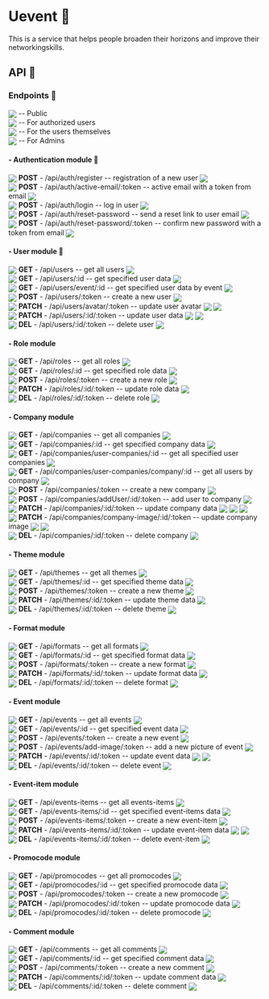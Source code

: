 # Uevent 🎈
This is a service that helps people broaden their horizons and improve their networkingskills. 
## API 🎈
### Endpoints 🎈
<img valign='middle' src='https://readme-swatches.vercel.app/2496f2?style=round'/> -- Public\
<img valign='middle' src='https://readme-swatches.vercel.app/37bca4?style=round'/> -- For authorized users\
<img valign='middle' src='https://readme-swatches.vercel.app/de57d0?style=round'/> -- For the users themselves\
<img valign='middle' src='https://readme-swatches.vercel.app/ad2232?style=round'/> -- For Admins
#### - Authentication module 🎈
<img valign='middle' src='https://readme-swatches.vercel.app/ffc000?style=circle'/> **POST** - /api/auth/register -- registration of a new user <img valign='middle' src='https://readme-swatches.vercel.app/2496f2?style=round'/>\
<img valign='middle' src='https://readme-swatches.vercel.app/ffc000?style=circle'/> **POST** - /api/auth/active-email/:token -- active email with a token from email <img valign='middle' src='https://readme-swatches.vercel.app/de57d0?style=round'/>\
<img valign='middle' src='https://readme-swatches.vercel.app/ffc000?style=circle'/> **POST** - /api/auth/login -- log in user <img valign='middle' src='https://readme-swatches.vercel.app/2496f2?style=round'/>\
<img valign='middle' src='https://readme-swatches.vercel.app/ffc000?style=circle'/> **POST** - /api/auth/reset-password -- send a reset link to user email <img valign='middle' src='https://readme-swatches.vercel.app/2496f2?style=round'/>\
<img valign='middle' src='https://readme-swatches.vercel.app/ffc000?style=circle'/> **POST** - /api/auth/reset-password/:token -- confirm new password with a token from email <img valign='middle' src='https://readme-swatches.vercel.app/de57d0?style=round'/>
#### - User module 🎈
<img valign='middle' src='https://readme-swatches.vercel.app/5CB270?style=circle'/> **GET** - /api/users -- get all users <img valign='middle' src='https://readme-swatches.vercel.app/2496f2?style=round'/>\
<img valign='middle' src='https://readme-swatches.vercel.app/5CB270?style=circle'/> **GET** - /api/users/:id -- get specified user data <img valign='middle' src='https://readme-swatches.vercel.app/2496f2?style=round'/>\
<img valign='middle' src='https://readme-swatches.vercel.app/5CB270?style=circle'/> **GET** - /api/users/event/:id -- get specified user data by event <img valign='middle' src='https://readme-swatches.vercel.app/2496f2?style=round'/>\
<img valign='middle' src='https://readme-swatches.vercel.app/ffc000?style=circle'/> **POST** - /api/users/:token -- create a new user <img valign='middle' src='https://readme-swatches.vercel.app/ad2232?style=round'/>\
<img valign='middle' src='https://readme-swatches.vercel.app/ececec?style=circle'/> **PATCH** - /api/users/avatar/:token -- update user avatar <img valign='middle' src='https://readme-swatches.vercel.app/de57d0?style=round'/>  <img valign='middle' src='https://readme-swatches.vercel.app/ad2232?style=round'/>\
<img valign='middle' src='https://readme-swatches.vercel.app/ececec?style=circle'/> **PATCH** - /api/users/:id/:token -- update user data <img valign='middle' src='https://readme-swatches.vercel.app/de57d0?style=round'/> <img valign='middle' src='https://readme-swatches.vercel.app/ad2232?style=round'/>\
<img valign='middle' src='https://readme-swatches.vercel.app/ec3323?style=circle'/> **DEL** - /api/users/:id/:token -- delete user <img valign='middle' src='https://readme-swatches.vercel.app/ad2232?style=round'/>
#### - Role module
<img valign='middle' src='https://readme-swatches.vercel.app/5CB270?style=circle'/> **GET** - /api/roles -- get all roles <img valign='middle' src='https://readme-swatches.vercel.app/2496f2?style=round'/>\
<img valign='middle' src='https://readme-swatches.vercel.app/5CB270?style=circle'/> **GET** - /api/roles/:id -- get specified role data <img valign='middle' src='https://readme-swatches.vercel.app/2496f2?style=round'/>\
<img valign='middle' src='https://readme-swatches.vercel.app/ffc000?style=circle'/> **POST** - /api/roles/:token -- create a new role <img valign='middle' src='https://readme-swatches.vercel.app/ad2232?style=round'/>\
<img valign='middle' src='https://readme-swatches.vercel.app/ececec?style=circle'/> **PATCH** - /api/roles/:id/:token -- update role data <img valign='middle' src='https://readme-swatches.vercel.app/ad2232?style=round'/>\
<img valign='middle' src='https://readme-swatches.vercel.app/ec3323?style=circle'/> **DEL** - /api/roles/:id/:token -- delete role <img valign='middle' src='https://readme-swatches.vercel.app/ad2232?style=round'/>
#### - Company module
<img valign='middle' src='https://readme-swatches.vercel.app/5CB270?style=circle'/> **GET** - /api/companies -- get all companies <img valign='middle' src='https://readme-swatches.vercel.app/2496f2?style=round'/>\
<img valign='middle' src='https://readme-swatches.vercel.app/5CB270?style=circle'/> **GET** - /api/companies/:id -- get specified company data <img valign='middle' src='https://readme-swatches.vercel.app/2496f2?style=round'/>\
<img valign='middle' src='https://readme-swatches.vercel.app/5CB270?style=circle'/> **GET** - /api/companies/user-companies/:id -- get all specified user companies <img valign='middle' src='https://readme-swatches.vercel.app/37bca4?style=round'/>\
<img valign='middle' src='https://readme-swatches.vercel.app/5CB270?style=circle'/> **GET** - /api/companies/user-companies/company/:id -- get all users by company <img valign='middle' src='https://readme-swatches.vercel.app/37bca4?style=round'/>\
<img valign='middle' src='https://readme-swatches.vercel.app/ffc000?style=circle'/> **POST** - /api/companies/:token -- create a new company <img valign='middle' src='https://readme-swatches.vercel.app/37bca4?style=round'/>\
<img valign='middle' src='https://readme-swatches.vercel.app/ffc000?style=circle'/> **POST** - /api/companies/addUser/:id/:token -- add user to company <img valign='middle' src='https://readme-swatches.vercel.app/37bca4?style=round'/>\
<img valign='middle' src='https://readme-swatches.vercel.app/ececec?style=circle'/> **PATCH** - /api/companies/:id/:token -- update company data <img valign='middle' src='https://readme-swatches.vercel.app/de57d0?style=round'/> <img valign='middle' src='https://readme-swatches.vercel.app/de57d0?style=round'/> <img valign='middle' src='https://readme-swatches.vercel.app/ad2232?style=round'/>\
<img valign='middle' src='https://readme-swatches.vercel.app/ececec?style=circle'/> **PATCH** - /api/companies/company-image/:id/:token -- update company image <img valign='middle' src='https://readme-swatches.vercel.app/de57d0?style=round'/> <img valign='middle' src='https://readme-swatches.vercel.app/ad2232?style=round'/>\
<img valign='middle' src='https://readme-swatches.vercel.app/ec3323?style=circle'/> **DEL** - /api/companies/:id/:token -- delete company <img valign='middle' src='https://readme-swatches.vercel.app/ad2232?style=round'/>
#### - Theme module
<img valign='middle' src='https://readme-swatches.vercel.app/5CB270?style=circle'/> **GET** - /api/themes -- get all themes <img valign='middle' src='https://readme-swatches.vercel.app/2496f2?style=round'/>\
<img valign='middle' src='https://readme-swatches.vercel.app/5CB270?style=circle'/> **GET** - /api/themes/:id -- get specified theme data <img valign='middle' src='https://readme-swatches.vercel.app/2496f2?style=round'/>\
<img valign='middle' src='https://readme-swatches.vercel.app/ffc000?style=circle'/> **POST** - /api/themes/:token -- create a new theme <img valign='middle' src='https://readme-swatches.vercel.app/ad2232?style=round'/>\
<img valign='middle' src='https://readme-swatches.vercel.app/ececec?style=circle'/> **PATCH** - /api/themes/:id/:token -- update theme data <img valign='middle' src='https://readme-swatches.vercel.app/ad2232?style=round'/>\
<img valign='middle' src='https://readme-swatches.vercel.app/ec3323?style=circle'/> **DEL** - /api/themes/:id/:token -- delete theme <img valign='middle' src='https://readme-swatches.vercel.app/ad2232?style=round'/>
#### - Format module
<img valign='middle' src='https://readme-swatches.vercel.app/5CB270?style=circle'/> **GET** - /api/formats -- get all formats <img valign='middle' src='https://readme-swatches.vercel.app/2496f2?style=round'/>\
<img valign='middle' src='https://readme-swatches.vercel.app/5CB270?style=circle'/> **GET** - /api/formats/:id -- get specified format data <img valign='middle' src='https://readme-swatches.vercel.app/2496f2?style=round'/>\
<img valign='middle' src='https://readme-swatches.vercel.app/ffc000?style=circle'/> **POST** - /api/formats/:token -- create a new format <img valign='middle' src='https://readme-swatches.vercel.app/ad2232?style=round'/>\
<img valign='middle' src='https://readme-swatches.vercel.app/ececec?style=circle'/> **PATCH** - /api/formats/:id/:token -- update format data <img valign='middle' src='https://readme-swatches.vercel.app/ad2232?style=round'/>\
<img valign='middle' src='https://readme-swatches.vercel.app/ec3323?style=circle'/> **DEL** - /api/formats/:id/:token -- delete format <img valign='middle' src='https://readme-swatches.vercel.app/ad2232?style=round'/>
#### - Event module
<img valign='middle' src='https://readme-swatches.vercel.app/5CB270?style=circle'/> **GET** - /api/events -- get all events <img valign='middle' src='https://readme-swatches.vercel.app/2496f2?style=round'/>\
<img valign='middle' src='https://readme-swatches.vercel.app/5CB270?style=circle'/> **GET** - /api/events/:id -- get specified event data <img valign='middle' src='https://readme-swatches.vercel.app/2496f2?style=round'/>\
<img valign='middle' src='https://readme-swatches.vercel.app/ffc000?style=circle'/> **POST** - /api/events/:token -- create a new event <img valign='middle' src='https://readme-swatches.vercel.app/37bca4?style=round'/>\
<img valign='middle' src='https://readme-swatches.vercel.app/ffc000?style=circle'/> **POST** - /api/events/add-image/:token -- add a new picture of event <img valign='middle' src='https://readme-swatches.vercel.app/37bca4?style=round'/>\
<img valign='middle' src='https://readme-swatches.vercel.app/ececec?style=circle'/> **PATCH** - /api/events/:id/:token -- update event data <img valign='middle' src='https://readme-swatches.vercel.app/de57d0?style=round'/> <img valign='middle' src='https://readme-swatches.vercel.app/ad2232?style=round'/>\
<img valign='middle' src='https://readme-swatches.vercel.app/ec3323?style=circle'/> **DEL** - /api/events/:id/:token -- delete event <img valign='middle' src='https://readme-swatches.vercel.app/ad2232?style=round'/>
#### - Event-item module
<img valign='middle' src='https://readme-swatches.vercel.app/5CB270?style=circle'/> **GET** - /api/events-items -- get all events-items <img valign='middle' src='https://readme-swatches.vercel.app/2496f2?style=round'/>\
<img valign='middle' src='https://readme-swatches.vercel.app/5CB270?style=circle'/> **GET** - /api/events-items/:id -- get specified event-items data <img valign='middle' src='https://readme-swatches.vercel.app/2496f2?style=round'/>\
<img valign='middle' src='https://readme-swatches.vercel.app/ffc000?style=circle'/> **POST** - /api/events-items/:token -- create a new event-item <img valign='middle' src='https://readme-swatches.vercel.app/37bca4?style=round'/>\
<img valign='middle' src='https://readme-swatches.vercel.app/ececec?style=circle'/> **PATCH** - /api/events-items/:id/:token -- update event-item data <img valign='middle' src='https://readme-swatches.vercel.app/de57d0?style=round'/> <img valign='middle' src='https://readme-swatches.vercel.app/ad2232?style=round'/>\
<img valign='middle' src='https://readme-swatches.vercel.app/ec3323?style=circle'/> **DEL** - /api/events-items/:id/:token -- delete event-item <img valign='middle' src='https://readme-swatches.vercel.app/ad2232?style=round'/>
#### - Promocode module
<img valign='middle' src='https://readme-swatches.vercel.app/5CB270?style=circle'/> **GET** - /api/promocodes -- get all promocodes <img valign='middle' src='https://readme-swatches.vercel.app/de57d0?style=round'/>\
<img valign='middle' src='https://readme-swatches.vercel.app/5CB270?style=circle'/> **GET** - /api/promocodes/:id -- get specified promocode data <img valign='middle' src='https://readme-swatches.vercel.app/de57d0?style=round'/>\
<img valign='middle' src='https://readme-swatches.vercel.app/ffc000?style=circle'/> **POST** - /api/promocodes/:token -- create a new promocode <img valign='middle' src='https://readme-swatches.vercel.app/37bca4?style=round'/>\
<img valign='middle' src='https://readme-swatches.vercel.app/ececec?style=circle'/> **PATCH** - /api/promocodes/:id/:token -- update promocode data <img valign='middle' src='https://readme-swatches.vercel.app/de57d0?style=round'/>\
<img valign='middle' src='https://readme-swatches.vercel.app/ec3323?style=circle'/> **DEL** - /api/promocodes/:id/:token -- delete promocode <img valign='middle' src='https://readme-swatches.vercel.app/ad2232?style=round'/>
#### - Comment module
<img valign='middle' src='https://readme-swatches.vercel.app/5CB270?style=circle'/> **GET** - /api/comments -- get all comments <img valign='middle' src='https://readme-swatches.vercel.app/2496f2?style=round'/>\
<img valign='middle' src='https://readme-swatches.vercel.app/5CB270?style=circle'/> **GET** - /api/comments/:id -- get specified comment data <img valign='middle' src='https://readme-swatches.vercel.app/2496f2?style=round'/>\
<img valign='middle' src='https://readme-swatches.vercel.app/ffc000?style=circle'/> **POST** - /api/comments/:token -- create a new comment <img valign='middle' src='https://readme-swatches.vercel.app/37bca4?style=round'/>\
<img valign='middle' src='https://readme-swatches.vercel.app/ececec?style=circle'/> **PATCH** - /api/comments/:id/:token -- update comment data <img valign='middle' src='https://readme-swatches.vercel.app/de57d0?style=round'/>\
<img valign='middle' src='https://readme-swatches.vercel.app/ec3323?style=circle'/> **DEL** - /api/comments/:id/:token -- delete comment <img valign='middle' src='https://readme-swatches.vercel.app/ad2232?style=round'/>
